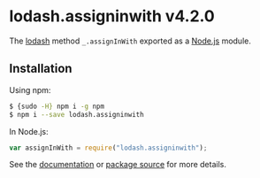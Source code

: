 # lodash.assigninwith v4.2.0

The [lodash](https://lodash.com/) method `_.assignInWith` exported as a [Node.js](https://nodejs.org/) module.

## Installation

Using npm:

```bash
$ {sudo -H} npm i -g npm
$ npm i --save lodash.assigninwith
```

In Node.js:

```js
var assignInWith = require("lodash.assigninwith");
```

See the [documentation](https://lodash.com/docs#assignInWith) or [package source](https://github.com/lodash/lodash/blob/4.2.0-npm-packages/lodash.assigninwith) for more details.
